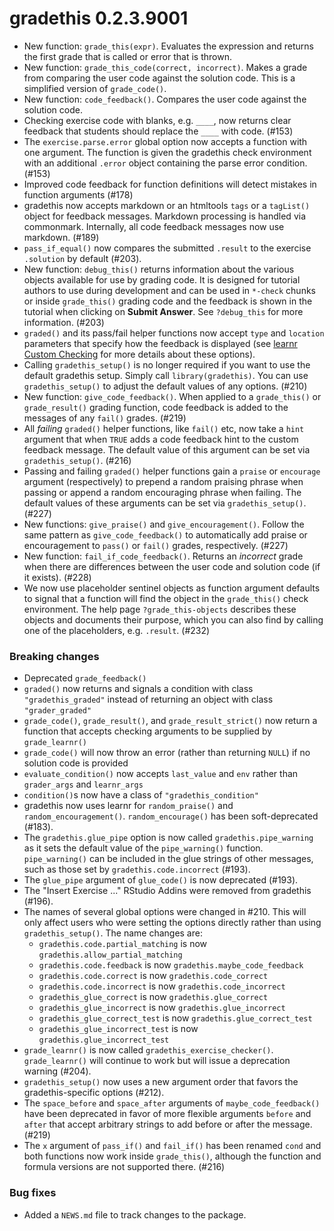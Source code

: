 # gradethis 0.2.3.9001

* New function: `grade_this(expr)`. Evaluates the expression and returns the first grade that is called or error that is thrown.
* New function: `grade_this_code(correct, incorrect)`. Makes a grade from comparing the user code against the solution code. This is a simplified version of `grade_code()`.
* New function: `code_feedback()`. Compares the user code against the solution code.
* Checking exercise code with blanks, e.g. `____`, now returns clear feedback that students should replace the `____` with code. (#153)
* The `exercise.parse.error` global option now accepts a function with one argument. The function is given the gradethis check environment with an additional `.error` object containing the parse error condition. (#153)
* Improved code feedback for function definitions will detect mistakes in function arguments (#178)
* gradethis now accepts markdown or an htmltools `tags` or a `tagList()` object for feedback messages. Markdown processing is handled via commonmark. Internally, all code feedback messages now use markdown. (#189)
* `pass_if_equal()` now compares the submitted `.result` to the exercise `.solution` by default (#203).
* New function: `debug_this()` returns information about the various objects available for use by grading code. It is designed for tutorial authors to use during development and can be used in `*-check` chunks or inside `grade_this()` grading code and the feedback is shown in the tutorial when clicking on **Submit Answer**. See `?debug_this` for more information. (#203)
* `graded()` and its pass/fail helper functions now accept `type` and `location` parameters that specify how the feedback is displayed (see [learnr Custom Checking](https://rstudio.github.io/learnr/exercises.html#Custom_checking) for more details about these options).
* Calling `gradethis_setup()` is no longer required if you want to use the default gradethis setup. Simply call `library(gradethis)`. You can use `gradethis_setup()` to adjust the default values of any options. (#210)
* New function: `give_code_feedback()`. When applied to a `grade_this()` or `grade_result()` grading function, code feedback is added to the messages of any `fail()` grades. (#219)
* All _failing_ `graded()` helper functions, like `fail()` etc, now take a `hint` argument that when `TRUE` adds a code feedback hint to the custom feedback message. The default value of this argument can be set via `gradethis_setup()`. (#216)
* Passing and failing `graded()` helper functions gain a `praise` or `encourage` argument (respectively) to prepend a random praising phrase when passing or append a random encouraging phrase when failing. The default values of these arguments can be set via `gradethis_setup()`. (#227)
* New functions: `give_praise()` and `give_encouragement()`. Follow the same pattern as `give_code_feedback()` to automatically add praise or encouragement to `pass()` or `fail()` grades, respectively. (#227)
* New function: `fail_if_code_feedback()`. Returns an _incorrect_ grade when there are differences between the user code and solution code (if it exists). (#228)
* We now use placeholder sentinel objects as function argument defaults to signal that a function will find the object in the `grade_this()` check environment. The help page `?grade_this-objects` describes these objects and documents their purpose, which you can also find by calling one of the placeholders, e.g. `.result`. (#232)

### Breaking changes

* Deprecated `grade_feedback()`
* `graded()` now returns and signals a condition with class `"gradethis_graded"` instead of returning an object with class `"grader_graded"`
* `grade_code()`, `grade_result()`, and `grade_result_strict()` now return a function that accepts checking arguments to be supplied by `grade_learnr()`
* `grade_code()` will now throw an error (rather than returning `NULL`) if no solution code is provided
* `evaluate_condition()` now accepts `last_value` and `env` rather than `grader_args` and `learnr_args`
* `condition()`s now have a class of `"gradethis_condition"`
* gradethis now uses learnr for `random_praise()` and `random_encouragement()`. `random_encourage()` has been soft-deprecated (#183).
* The `gradethis.glue_pipe` option is now called `gradethis.pipe_warning` as it sets the default value of the `pipe_warning()` function. `pipe_warning()` can be included in the glue strings of other messages, such as those set by `gradethis.code.incorrect` (#193).
* The `glue_pipe` argument of `glue_code()` is now deprecated (#193).
* The "Insert Exercise ..." RStudio Addins were removed from gradethis (#196).
* The names of several global options were changed in #210. This will only affect users who were setting the options directly rather than using `gradethis_setup()`. The name changes are:
    - `gradethis.code.partial_matching` is now `gradethis.allow_partial_matching`
    - `gradethis.code.feedback` is now `gradethis.maybe_code_feedback`
    - `gradethis.code.correct` is now `gradethis.code_correct`
    - `gradethis.code.incorrect` is now `gradethis.code_incorrect`
    - `gradethis_glue_correct` is now `gradethis.glue_correct`
    - `gradethis_glue_incorrect` is now `gradethis.glue_incorrect`
    - `gradethis_glue_correct_test` is now `gradethis.glue_correct_test`
    - `gradethis_glue_incorrect_test` is now `gradethis.glue_incorrect_test`
* `grade_learnr()` is now called `gradethis_exercise_checker()`. `grade_learnr()` will continue to work but will issue a deprecation warning (#204).
* `gradethis_setup()` now uses a new argument order that favors the gradethis-specific options (#212).
* The `space_before` and `space_after` arguments of `maybe_code_feedback()` have been deprecated in favor of more flexible arguments `before` and `after` that accept arbitrary strings to add before or after the message. (#219)
* The `x` argument of `pass_if()` and `fail_if()` has been renamed `cond` and both functions now work inside `grade_this()`, although the function and formula versions are not supported there. (#216)


### Bug fixes
* Added a `NEWS.md` file to track changes to the package.
